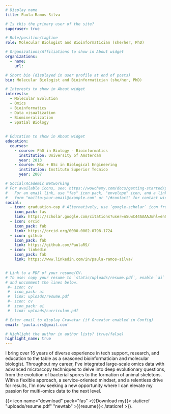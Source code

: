 ```yaml
---
# Display name
title: Paula Ramos-Silva

# Is this the primary user of the site?
superuser: true

# Role/position/tagline
role: Molecular Biologist and Bioinformatician (she/her, PhD)

# Organizations/Affiliations to show in About widget
organizations:
  - name: 
    url:

# Short bio (displayed in user profile at end of posts)
bio: Molecular Biologist and Bioinformatician (she/her, PhD)

# Interests to show in About widget
interests:
  - Molecular Evolution
  - Omics
  - Bioinformatics
  - Data visualization
  - Biomineralization
  - Spatial Biology
  
  
# Education to show in About widget
education:
  courses:
    - course: PhD in Biology - Bioinformatics
      institution: University of Amsterdam
      year: 2013
    - course: MSc + BSc in Biological Engineering
      institution: Instituto Superior Tecnico
      year: 2007

# Social/Academic Networking
# For available icons, see: https://wowchemy.com/docs/getting-started/page-builder/#icons
#   For an email link, use "fas" icon pack, "envelope" icon, and a link in the
#   form "mailto:your-email@example.com" or "/#contact" for contact widget.
social:
  - icon: graduation-cap # Alternatively, use `google-scholar` icon from `ai` icon pack
    icon_pack: fas
    link: https://scholar.google.com/citations?user=nSuwC44AAAAJ&hl=en&oi=ao
  - icon: orcid
    icon_pack: fab
    link: https://orcid.org/0000-0002-0798-1724
  - icon: github
    icon_pack: fab
    link: https://github.com/PaulaRS/
  - icon: linkedin
    icon_pack: fab
    link: https://www.linkedin.com/in/paula-ramos-silva/


# Link to a PDF of your resume/CV.
# To use: copy your resume to `static/uploads/resume.pdf`, enable `ai` icons in `params.toml`,
# and uncomment the lines below.
 #- icon: cv
 #  icon_pack: ai
 #  link: uploads/resume.pdf
 #- icon: cv
 #  icon_pack: ai
 #  link: uploads/curriculum.pdf

# Enter email to display Gravatar (if Gravatar enabled in Config)
email: 'paula.srs@gmail.com'

# Highlight the author in author lists? (true/false)
highlight_name: true
---
```


I bring over 16 years of diverse experience in tech support, research, and education to the table as a seasoned bioinformatician and molecular biologist. Throughout my career, I've integrated large-scale omics data with advanced microscopy techniques to delve into deep evolutionary questions, from the evolution of bacterial spores to the formation of animal skeletons. With a flexible approach, a service-oriented mindset, and a relentless drive for results, I'm now seeking a new opportunity where I can elevate my passion for multi-omics data to the next level.  

{{< icon name="download" pack="fas" >}}Download my{{< staticref "uploads/resume.pdf" "newtab" >}}resume{{< /staticref >}}.

